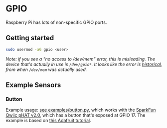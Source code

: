 # GPIO

Raspberry Pi has lots of non-specific GPIO ports.

## Getting started

```bash
sudo usermod -aG gpio <user>
```

_Note: if you see a "no access to /dev/mem" error, this is misleading. The device that's actually in use is `/dev/gpio*`. It looks like the error is [historical](https://sourceforge.net/p/raspberry-gpio-python/tickets/115/), from when `/dev/mem` was actually used._

## Example Sensors

### Button

Example usage: [see examples/button.py](../examples/button.py), which works with the [SparkFun Qwiic pHAT v2.0](https://thepihut.com/products/sparkfun-qwiic-phat-v2-0-for-raspberry-pi), which has a button that's exposed at GPIO 17. The example is based on [this Adafruit tutorial](https://learn.adafruit.com/circuitpython-on-raspberrypi-linux/digital-i-o).
